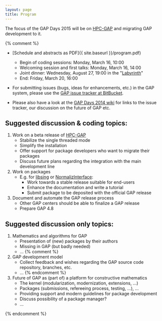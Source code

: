 ```yaml
---
layout: page
title: Program
---
```


The focus of the GAP Days 2015 will be on [HPC-GAP](http://www-circa.mcs.st-and.ac.uk/hpcgap.php)
and migrating GAP development to it.


{% comment %}
* [Schedule and abstracts as PDF]{{ site.baseurl }}/program.pdf)
  * Begin of coding sessions: Monday, March 16, 10:00
  * Welcoming session and first talks: Monday, March 16, 14:00
  * Joint dinner: Wednesday, August 27, 19:00 in the "[Labyrinth](http://www.labyrinthaachen.de)"
  * End: Friday, March 20, 16:00

* For submitting issues (bugs, ideas for enhancements, etc.) in the GAP system, please use the
[GAP issue tracker at BitBucket](https://bitbucket.org/gap-system/gap/issues).

* Please also have a look at the [GAP Days 2014 wiki](https://github.com/gap-system/gapdays2014/wiki)
for links to the issue tracker, our discussion on the future of GAP etc.


## Suggested discussion & coding topics:

1. Work on a beta release of [HPC-GAP](http://www-circa.mcs.st-and.ac.uk/hpcgap.php)
   * Stabilize the single threaded mode
   * Simplify the installation
   * Offer support for package developers who want to migrate their packages
   * Discuss future plans regarding the integration with the main development line
2. Work on packages
   * E.g. for [libsing](http://gap-system.github.io/libsing/) 
     or [NormalizInterface](https://github.com/fingolfin/NormalizInterface):
     * Work towards a stable release suitable for end-users
     * Enhance the documentation and write a tutorial
     * Submit package to be deposited with the official GAP release
3. Document and automate the GAP release process
   * Other GAP centers should be able to finalize a GAP release
   * Prepare GAP 4.8


## Suggested discussion only topics:

1. Mathematics and algorithms for GAP
	* Presentation of (new) packages by their authors
	* Missing in GAP (but badly needed)
	* ...
{% comment %}
2. GAP development model
	* Collect feedback and wishes regarding the GAP source code repository, branches, etc.
	* ...
{% endcomment %}
3. Future of GAP as (part of) a platform for constructive mathematics
	* The kernel (modularization, modernization, extensions, …)
	* Packages (submissions, refereeing process, testing, …), …
	* Providing support and modern guidelines for package development
	* Discuss possibility of a package manager?
	* ...

{% endcomment %}
